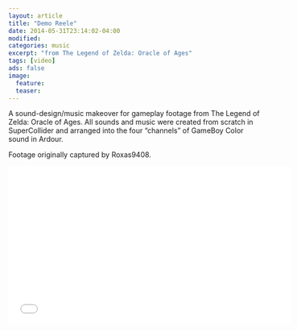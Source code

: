 ```yaml
---
layout: article
title: "Demo Reele"
date: 2014-05-31T23:14:02-04:00
modified:
categories: music
excerpt: "from The Legend of Zelda: Oracle of Ages"
tags: [video]
ads: false
image:
  feature:
  teaser:
---
```

A sound-design/music makeover for gameplay footage from The Legend of Zelda: Oracle of Ages. All sounds and music were created from scratch in SuperCollider and arranged into the four “channels” of GameBoy Color sound in Ardour.

Footage originally captured by Roxas9408.

<iframe width="560" height="315" src="//www.youtube.com/embed/0ONYmxlX8fg" frameborder="0"> </iframe>
